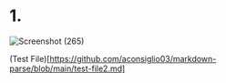 # 1.
![Screenshot (265)](https://user-images.githubusercontent.com/97714738/153322364-2a6e8a58-e327-499e-8b38-6764e2802e6f.png)

(Test File)[https://github.com/aconsiglio03/markdown-parse/blob/main/test-file2.md]
